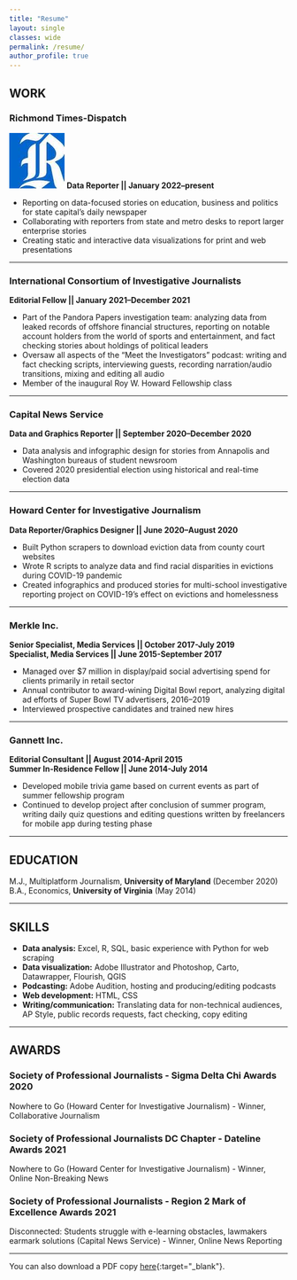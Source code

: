 ```yaml
---
title: "Resume"
layout: single
classes: wide
permalink: /resume/
author_profile: true
---
```


## WORK

### Richmond Times-Dispatch

![Richmond Times-Dispatch](/assets/images/rtd.jpg) __Data Reporter \|\| January 2022–present__

* Reporting on data-focused stories on education, business and politics for state capital’s daily newspaper
* Collaborating with reporters from state and metro desks to report larger enterprise stories
* Creating static and interactive data visualizations for print and web presentations

***

### International Consortium of Investigative Journalists

__Editorial Fellow \|\| January 2021–December 2021__

* Part of the Pandora Papers investigation team: analyzing data from leaked records of offshore financial structures, reporting on notable account holders from the world of sports and entertainment, and fact checking stories about holdings of political leaders
* Oversaw all aspects of the “Meet the Investigators” podcast: writing and fact checking scripts, interviewing guests, recording narration/audio transitions, mixing and editing all audio
* Member of the inaugural Roy W. Howard Fellowship class

***

### Capital News Service

__Data and Graphics Reporter \|\| September 2020–December 2020__

* Data analysis and infographic design for stories from Annapolis and Washington bureaus of student newsroom
* Covered 2020 presidential election using historical and real-time election data

***

### Howard Center for Investigative Journalism

__Data Reporter/Graphics Designer \|\| June 2020–August 2020__

* Built Python scrapers to download eviction data from county court websites
* Wrote R scripts to analyze data and find racial disparities in evictions during COVID-19 pandemic
* Created infographics and produced stories for multi-school investigative reporting project on COVID-19’s effect on evictions and homelessness

***

### Merkle Inc.

__Senior Specialist, Media Services \|\| October 2017-July 2019__  
__Specialist, Media Services \|\| June 2015-September 2017__

* Managed over $7 million in display/paid social advertising spend for clients primarily in retail sector
* Annual contributor to award-wining Digital Bowl report, analyzing digital ad efforts of Super Bowl TV advertisers, 2016–2019
* Interviewed prospective candidates and trained new hires

***

### Gannett Inc.

__Editorial Consultant \|\| August 2014-April 2015__  
__Summer In-Residence Fellow \|\| June 2014-July 2014__

* Developed mobile trivia game based on current events as part of summer fellowship program
* Continued to develop project after conclusion of summer program, writing daily quiz questions and editing questions written by freelancers for mobile app during testing phase

***

## EDUCATION

M.J., Multiplatform Journalism, __University of Maryland__ (December 2020)  
B.A., Economics, __University of Virginia__ (May 2014)

***

## SKILLS

* __Data analysis:__ Excel, R, SQL, basic experience with Python for web scraping
* __Data visualization:__ Adobe Illustrator and Photoshop, Carto, Datawrapper, Flourish, QGIS
* __Podcasting:__ Adobe Audition, hosting and producing/editing podcasts
* __Web development:__ HTML, CSS
* __Writing/communication:__ Translating data for non-technical audiences, AP Style, public records requests, fact checking, copy editing

***

## AWARDS

### Society of Professional Journalists - Sigma Delta Chi Awards 2020
Nowhere to Go (Howard Center for Investigative Journalism) - Winner, Collaborative Journalism

### Society of Professional Journalists DC Chapter - Dateline Awards 2021
Nowhere to Go (Howard Center for Investigative Journalism) - Winner, Online Non-Breaking News

### Society of Professional Journalists - Region 2 Mark of Excellence Awards 2021
Disconnected: Students struggle with e-learning obstacles, lawmakers earmark solutions (Capital News Service) - Winner, Online News Reporting

***

You can also download a PDF copy [here](/assets/docs/pdf/sean-mcgoey-resume.pdf){:target="_blank"}.